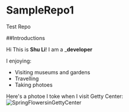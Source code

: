 # SampleRepo1
Test Repo

##Introductions

Hi This is  **Shu Li**!   I am a _**developer**

I enjoying:
* Visiting museums and gardens
* Travelling
* Taking photoes

Here's a photoe I toke when I visit Getty Center:
![SpringFlowersinGettyCenter](https://github.com/travelersm/SampleRepo1/blob/main/images/SpringFlowersinGettyCenter.png)
